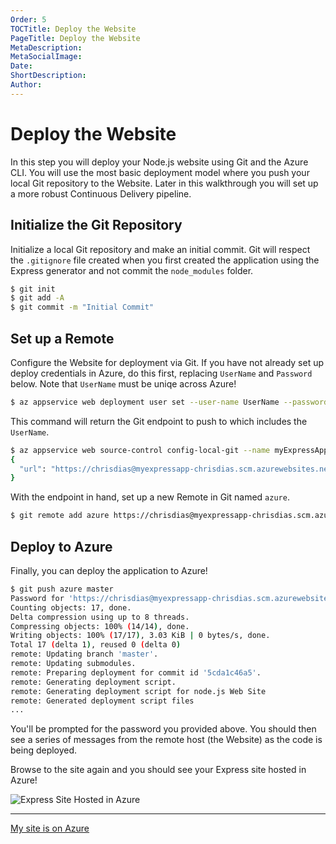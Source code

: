 ```yaml
---
Order: 5
TOCTitle: Deploy the Website
PageTitle: Deploy the Website
MetaDescription:
MetaSocialImage:
Date:
ShortDescription:
Author:
---
```

# Deploy the Website

In this step you will deploy your Node.js website using Git and the Azure CLI. You will use the most basic deployment model where you push your local Git repository to the Website. Later in this walkthrough you will set up a more robust Continuous Delivery pipeline.

## Initialize the Git Repository

Initialize a local Git repository and make an initial commit. Git will respect the `.gitignore` file created when you first created the application using the Express generator and not commit the `node_modules` folder.

```bash
$ git init
$ git add -A
$ git commit -m "Initial Commit"
```

## Set up a Remote

Configure the Website for deployment via Git. If you have not already set up deploy credentials in Azure, do this first, replacing `UserName` and `Password` below. Note that `UserName` must be uniqe across Azure!

```bash
$ az appservice web deployment user set --user-name UserName --password Password
```

This command will return the Git endpoint to push to which includes the `UserName`.

```bash
$ az appservice web source-control config-local-git --name myExpressApp-chrisdias
{
  "url": "https://chrisdias@myexpressapp-chrisdias.scm.azurewebsites.net/myExpressApp-chrisdias.git"
}
```

With the endpoint in hand, set up a new Remote in Git named `azure`.

```bash
$ git remote add azure https://chrisdias@myexpressapp-chrisdias.scm.azurewebsites.net/myExpressApp-chrisdias.git
```

## Deploy to Azure

Finally, you can deploy the application to Azure!

```bash
$ git push azure master
Password for 'https://chrisdias@myexpressapp-chrisdias.scm.azurewebsites.net':
Counting objects: 17, done.
Delta compression using up to 8 threads.
Compressing objects: 100% (14/14), done.
Writing objects: 100% (17/17), 3.03 KiB | 0 bytes/s, done.
Total 17 (delta 1), reused 0 (delta 0)
remote: Updating branch 'master'.
remote: Updating submodules.
remote: Preparing deployment for commit id '5cda1c46a5'.
remote: Generating deployment script.
remote: Generating deployment script for node.js Web Site
remote: Generated deployment script files
...
```

You'll be prompted for the password you provided above. You should then see a series of messages from the remote host (the Website) as the code is being deployed.

Browse to the site again and you should see your Express site hosted in Azure!

![Express Site Hosted in Azure](nodejs-deployment_expressinazure.png)

----

<a class="tutorial-next-btn" href="/tutorials/nodejs-deployment/tailing-logs">My site is on Azure</a>